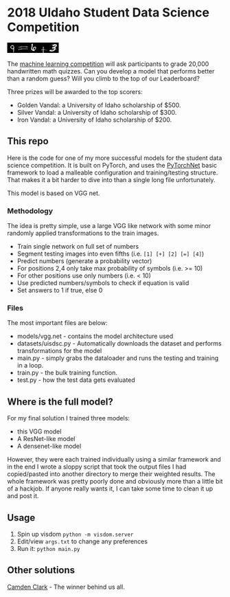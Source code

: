 
# 2018 UIdaho Student Data Science Competition

![Data example][logo]

[logo]: https://github.com/iicurtis/uidaho-datacomp-2018/raw/master/img/prob_00000057.png


The [machine learning competition](https://dscomp.ibest.uidaho.edu/) will ask participants to grade 20,000 handwritten math quizzes. Can you develop a model that performs better than a random guess? Will you climb to the top of our Leaderboard?

Three prizes will be awarded to the top scorers:

  * Golden Vandal: a University of Idaho scholarship of $500.
  * Silver Vandal: a University of Idaho scholarship of $300.
  * Iron Vandal: a University of Idaho scholarship of $200.

## This repo

Here is the code for one of my more successful models for the student data science competition. It is built on PyTorch, and uses the [PyTorchNet](https://github.com/human-analysis/pytorchnet) basic framework to load a malleable configuration and training/testing structure. That makes it a bit harder to dive into than a single long file unfortunately. 

This model is based on VGG net. 

### Methodology

The idea is pretty simple, use a large VGG like network with some minor randomly applied transformations to the train images.

* Train single network on full set of numbers
* Segment testing images into even fifths (i.e. `[1] [+] [2] [=] [4]`)
* Predict numbers (generate a probability vector)
* For positions 2,4 only take max probability of symbols (i.e. >= 10)
* For other positions use only numbers (i.e. < 10)
* Use predicted numbers/symbols to check if equation is valid
* Set answers to 1 if true, else 0

### Files

The most important files are below:

* models/vgg.net - contains the model architecture used
* datasets/uisdsc.py - Automatically downloads the dataset and performs transformations for the model
* main.py - simply grabs the dataloader and runs the testing and training in a loop.
* train.py - the bulk training function.
* test.py - how the test data gets evaluated

## Where is the full model?

For my final solution I trained three models: 
 * this VGG model
 * A ResNet-like model
 * A densenet-like model
 
However, they were each trained individually using a similar framework and in the end I wrote a sloppy script that took the output files I had copied/pasted into another directory to merge their weighted results. The whole framework was pretty poorly done and obviously more than a little bit of a hackjob. If anyone really wants it, I can take some time to clean it up and post it.

## Usage

1. Spin up visdom `python -m visdom.server`
2. Edit/view `args.txt` to change any preferences
3. Run it: `python main.py`


## Other solutions
[Camden Clark](https://github.com/CamdenClark/FirstDataScienceCompetition) - The winner behind us all.
